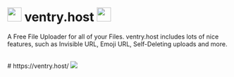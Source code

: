 # <img src="https://ventry.host/images/mhills.de.png" width="32px" height="auto"> ventry.host <img src="https://ventry.host/images/mhills.de.png" width="32px" height="auto">
A Free File Uploader for all of your Files. ventry.host includes lots of nice features, such as Invisible URL, Emoji URL, Self-Deleting uploads and more.

<br>
# https://ventry.host/
<img src="https://ventry.host/uploads/ventry-banner.png">
